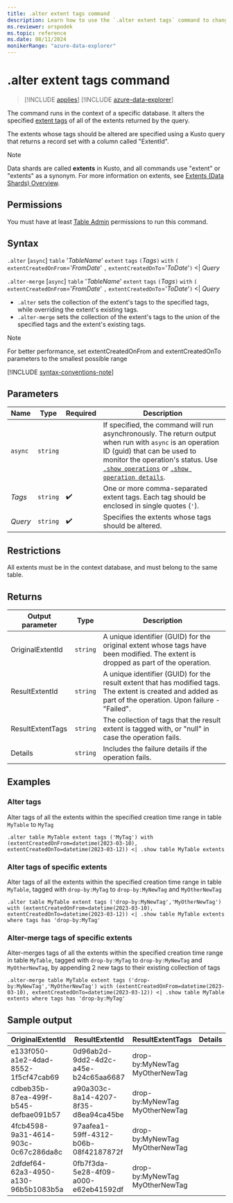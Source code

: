 ```yaml
---
title: .alter extent tags command
description: Learn how to use the `.alter extent tags` command to change the extent tags.
ms.reviewer: orspodek
ms.topic: reference
ms.date: 08/11/2024
monikerRange: "azure-data-explorer"
---
```


# .alter extent tags command

> [!INCLUDE [applies](../includes/applies-to-version/applies.md)] [!INCLUDE [azure-data-explorer](../includes/applies-to-version/azure-data-explorer.md)]

The command runs in the context of a specific database. It alters the specified [extent tags](extent-tags.md) of all of the extents returned by the query.

The extents whose tags should be altered are specified using a Kusto query that returns a record set with a column called "ExtentId".

> [!NOTE]
> Data shards are called **extents** in Kusto, and all commands use "extent" or "extents" as a synonym.
> For more information on extents, see [Extents (Data Shards) Overview](extents-overview.md).

## Permissions

You must have at least [Table Admin](../access-control/role-based-access-control.md) permissions to run this command.

## Syntax

`.alter` [`async`] `table` '*TableName*' `extent` `tags` `(`*Tags*`)` `with` `(` `extentCreatedOnFrom`='*FromDate*' `,` `extentCreatedOnTo`='*ToDate*'`)` <| *Query*

`.alter-merge` [`async`] `table` '*TableName*' `extent` `tags` `(`*Tags*`)` `with` `(` `extentCreatedOnFrom`='*FromDate*' `,` `extentCreatedOnTo`='*ToDate*'`)` <| *Query*

* `.alter` sets the collection of the extent's tags to the specified tags, while overriding the extent's existing tags.
* `.alter-merge` sets the collection of the extent's tags to the union of the specified tags and the extent's existing tags.

> [!NOTE]
> For better performance, set extentCreatedOnFrom and extentCreatedOnTo parameters to the smallest possible range 

[!INCLUDE [syntax-conventions-note](../includes/syntax-conventions-note.md)]

## Parameters

|Name|Type|Required|Description|
|--|--|--|--|
|`async`| `string` ||If specified, the command will run asynchronously. The return output when run with `async` is an operation ID (guid) that can be used to monitor the operation's status. Use [`.show operations`](show-operations.md) or [`.show operation details`](show-operation-details.md).|
|*Tags*| `string` | :heavy_check_mark:|One or more comma-separated extent tags. Each tag should be enclosed in single quotes (`'`).|
|*Query*| `string` | :heavy_check_mark:|Specifies the extents whose tags should be altered.|

## Restrictions

All extents must be in the context database, and must belong to the same table.

## Returns

|Output parameter |Type |Description|
|---|---|---|
|OriginalExtentId | `string` |A unique identifier (GUID) for the original extent whose tags have been modified. The extent is dropped as part of the operation.|
|ResultExtentId | `string` |A unique identifier (GUID) for the result extent that has modified tags. The extent is created and added as part of the operation. Upon failure - "Failed".|
|ResultExtentTags | `string` |The collection of tags that the result extent is tagged with, or "null" in case the operation fails.|
|Details | `string` |Includes the failure details if the operation fails.|

## Examples

### Alter tags

Alter tags of all the extents within the specified creation time range in table `MyTable` to `MyTag`

```kusto
.alter table MyTable extent tags ('MyTag') with (extentCreatedOnFrom=datetime(2023-03-10), extentCreatedOnTo=datetime(2023-03-12)) <| .show table MyTable extents
```

### Alter tags of specific extents

Alter tags of all the extents within the specified creation time range in table `MyTable`, tagged with `drop-by:MyTag` to `drop-by:MyNewTag` and `MyOtherNewTag`

```kusto
.alter table MyTable extent tags ('drop-by:MyNewTag','MyOtherNewTag') with (extentCreatedOnFrom=datetime(2023-03-10), extentCreatedOnTo=datetime(2023-03-12)) <| .show table MyTable extents where tags has 'drop-by:MyTag'
```

### Alter-merge tags of specific extents

Alter-merges tags of all the extents within the specified creation time range in table `MyTable`, tagged with `drop-by:MyTag` to `drop-by:MyNewTag` and `MyOtherNewTag`, by
appending 2 new tags to their existing collection of tags

```kusto
.alter-merge table MyTable extent tags ('drop-by:MyNewTag','MyOtherNewTag') with (extentCreatedOnFrom=datetime(2023-03-10), extentCreatedOnTo=datetime(2023-03-12)) <| .show table MyTable extents where tags has 'drop-by:MyTag'
```

## Sample output

|OriginalExtentId |ResultExtentId | ResultExtentTags | Details
|---|---|---|---
|e133f050-a1e2-4dad-8552-1f5cf47cab69 |0d96ab2d-9dd2-4d2c-a45e-b24c65aa6687 | drop-by:MyNewTag MyOtherNewTag| 
|cdbeb35b-87ea-499f-b545-defbae091b57 |a90a303c-8a14-4207-8f35-d8ea94ca45be | drop-by:MyNewTag MyOtherNewTag| 
|4fcb4598-9a31-4614-903c-0c67c286da8c |97aafea1-59ff-4312-b06b-08f42187872f | drop-by:MyNewTag MyOtherNewTag| 
|2dfdef64-62a3-4950-a130-96b5b1083b5a |0fb7f3da-5e28-4f09-a000-e62eb41592df | drop-by:MyNewTag MyOtherNewTag| 
